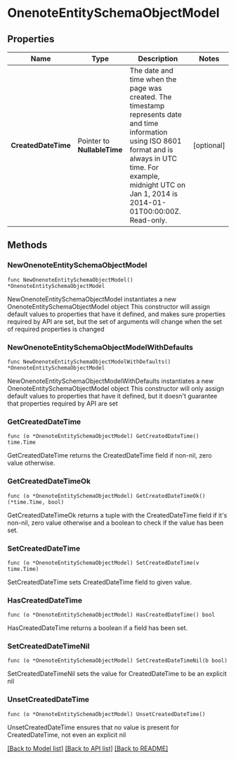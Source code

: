 # OnenoteEntitySchemaObjectModel

## Properties

Name | Type | Description | Notes
------------ | ------------- | ------------- | -------------
**CreatedDateTime** | Pointer to **NullableTime** | The date and time when the page was created. The timestamp represents date and time information using ISO 8601 format and is always in UTC time. For example, midnight UTC on Jan 1, 2014 is 2014-01-01T00:00:00Z. Read-only. | [optional] 

## Methods

### NewOnenoteEntitySchemaObjectModel

`func NewOnenoteEntitySchemaObjectModel() *OnenoteEntitySchemaObjectModel`

NewOnenoteEntitySchemaObjectModel instantiates a new OnenoteEntitySchemaObjectModel object
This constructor will assign default values to properties that have it defined,
and makes sure properties required by API are set, but the set of arguments
will change when the set of required properties is changed

### NewOnenoteEntitySchemaObjectModelWithDefaults

`func NewOnenoteEntitySchemaObjectModelWithDefaults() *OnenoteEntitySchemaObjectModel`

NewOnenoteEntitySchemaObjectModelWithDefaults instantiates a new OnenoteEntitySchemaObjectModel object
This constructor will only assign default values to properties that have it defined,
but it doesn't guarantee that properties required by API are set

### GetCreatedDateTime

`func (o *OnenoteEntitySchemaObjectModel) GetCreatedDateTime() time.Time`

GetCreatedDateTime returns the CreatedDateTime field if non-nil, zero value otherwise.

### GetCreatedDateTimeOk

`func (o *OnenoteEntitySchemaObjectModel) GetCreatedDateTimeOk() (*time.Time, bool)`

GetCreatedDateTimeOk returns a tuple with the CreatedDateTime field if it's non-nil, zero value otherwise
and a boolean to check if the value has been set.

### SetCreatedDateTime

`func (o *OnenoteEntitySchemaObjectModel) SetCreatedDateTime(v time.Time)`

SetCreatedDateTime sets CreatedDateTime field to given value.

### HasCreatedDateTime

`func (o *OnenoteEntitySchemaObjectModel) HasCreatedDateTime() bool`

HasCreatedDateTime returns a boolean if a field has been set.

### SetCreatedDateTimeNil

`func (o *OnenoteEntitySchemaObjectModel) SetCreatedDateTimeNil(b bool)`

 SetCreatedDateTimeNil sets the value for CreatedDateTime to be an explicit nil

### UnsetCreatedDateTime
`func (o *OnenoteEntitySchemaObjectModel) UnsetCreatedDateTime()`

UnsetCreatedDateTime ensures that no value is present for CreatedDateTime, not even an explicit nil

[[Back to Model list]](../README.md#documentation-for-models) [[Back to API list]](../README.md#documentation-for-api-endpoints) [[Back to README]](../README.md)


